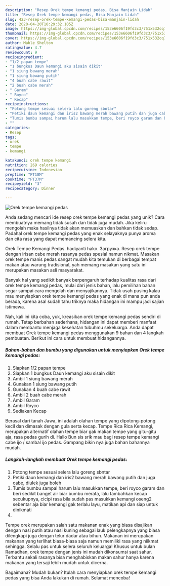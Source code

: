 ```yaml
---
description: "Resep Orek tempe kemangi pedas, Bisa Manjain Lidah"
title: "Resep Orek tempe kemangi pedas, Bisa Manjain Lidah"
slug: 423-resep-orek-tempe-kemangi-pedas-bisa-manjain-lidah
date: 2020-04-20T10:29:32.105Z
image: https://img-global.cpcdn.com/recipes/153e6606f19fd3c3/751x532cq70/orek-tempe-kemangi-pedas-foto-resep-utama.jpg
thumbnail: https://img-global.cpcdn.com/recipes/153e6606f19fd3c3/751x532cq70/orek-tempe-kemangi-pedas-foto-resep-utama.jpg
cover: https://img-global.cpcdn.com/recipes/153e6606f19fd3c3/751x532cq70/orek-tempe-kemangi-pedas-foto-resep-utama.jpg
author: Mable Shelton
ratingvalue: 4.7
reviewcount: 9
recipeingredient:
- "1/2 papan tempe"
- "1 bungkus Daun kemangi aku sisain dikit"
- "1 siung bawang merah"
- "1 siung bawang putih"
- "4 buah cabe rawit"
- "2 buah cabe merah"
- " Garam"
- " Royco"
- " Kecap"
recipeinstructions:
- "Potong tempe sesuai selera lalu goreng sbntar"
- "Petiki daun kemangi dan iris2 bawang merah bawang putih dan juga cabe, diulek juga boleh"
- "Tumis bumbu sampai harum lalu masukkan tempe, beri royco garam dan beri sedikit banget air biar bumbu merata, lalu tambahkan kecap secukupnya, cicipi rasa bila sudah pas masukkan kemangi oseng2 sebentar aja biar kemangi gak terlalu layu, matikan api dan siap untuk dinikmati"
- ""
categories:
- Resep
tags:
- orek
- tempe
- kemangi

katakunci: orek tempe kemangi 
nutrition: 269 calories
recipecuisine: Indonesian
preptime: "PT18M"
cooktime: "PT37M"
recipeyield: "3"
recipecategory: Dinner

---
```



![Orek tempe kemangi pedas](https://img-global.cpcdn.com/recipes/153e6606f19fd3c3/751x532cq70/orek-tempe-kemangi-pedas-foto-resep-utama.jpg)

Anda sedang mencari ide resep orek tempe kemangi pedas yang unik? Cara membuatnya memang tidak susah dan tidak juga mudah. Jika keliru mengolah maka hasilnya tidak akan memuaskan dan bahkan tidak sedap. Padahal orek tempe kemangi pedas yang enak selayaknya punya aroma dan cita rasa yang dapat memancing selera kita.

Orek Tempe Kemangi Pedas. hadiyanti hako. Загрузка. Resep orek tempe dengan irisan cabe merah rasanya pedas spesial namun nikmat. Masakan orek tempe manis pedas sangat mudah kita temukan di berbagai tempat makan atau warung tradisional, yah memang masakan yang satu ini merupakan masakan asli masyarakat.

Banyak hal yang sedikit banyak berpengaruh terhadap kualitas rasa dari orek tempe kemangi pedas, mulai dari jenis bahan, lalu pemilihan bahan segar sampai cara mengolah dan menyajikannya. Tidak usah pusing kalau mau menyiapkan orek tempe kemangi pedas yang enak di mana pun anda berada, karena asal sudah tahu triknya maka hidangan ini mampu jadi sajian istimewa.


Nah, kali ini kita coba, yuk, kreasikan orek tempe kemangi pedas sendiri di rumah. Tetap berbahan sederhana, hidangan ini dapat memberi manfaat dalam membantu menjaga kesehatan tubuhmu sekeluarga. Anda dapat membuat Orek tempe kemangi pedas menggunakan 9 bahan dan 4 langkah pembuatan. Berikut ini cara untuk membuat hidangannya.

<!--inarticleads1-->

##### Bahan-bahan dan bumbu yang digunakan untuk menyiapkan Orek tempe kemangi pedas:

1. Siapkan 1/2 papan tempe
1. Siapkan 1 bungkus Daun kemangi aku sisain dikit
1. Ambil 1 siung bawang merah
1. Gunakan 1 siung bawang putih
1. Gunakan 4 buah cabe rawit
1. Ambil 2 buah cabe merah
1. Ambil  Garam
1. Ambil  Royco
1. Sediakan  Kecap


Berasal dari tanah Jawa, ini adalah olahan tempe yang dipotong-potong kecil dan dimasak dengan gula serta kecap. Tempe Rica Rica Kemangi, merupakan alternatif olahan tempe biar gak makan tempe yang gitu-gitu aja, rasa pedas gurih di. Hallo Bun sis srik mau bagi resep tempe kemangi cabe ijo / sambal ijo pedas. Gampang bikin nya juga bahan bahannya mudah. 

<!--inarticleads2-->

##### Langkah-langkah membuat Orek tempe kemangi pedas:

1. Potong tempe sesuai selera lalu goreng sbntar
1. Petiki daun kemangi dan iris2 bawang merah bawang putih dan juga cabe, diulek juga boleh
1. Tumis bumbu sampai harum lalu masukkan tempe, beri royco garam dan beri sedikit banget air biar bumbu merata, lalu tambahkan kecap secukupnya, cicipi rasa bila sudah pas masukkan kemangi oseng2 sebentar aja biar kemangi gak terlalu layu, matikan api dan siap untuk dinikmati
1. 


Tempe orek merupakan salah satu makanan enak yang biasa disajikan dengan nasi putih atau nasi kuning sebagai lauk pelengkapnya yang biasa dilengkapi juga dengan telur dadar atau bihun. Makanan ini merupakan makanan yang terlihat biasa-biasa saja namun memiliki rasa yang niikmat sehingga. Selalu pas untuk selera seluruh keluarga! Khusus untuk bulan Ramadhan, orek tempe dengan jenis ini mudah dikonsumsi saat sahur. Terbantu sekali rasanya bisa menghabiskan makan sahur hanya karena makanan yang tersaji lebih mudah untuk dicerna. 

Bagaimana? Mudah bukan? Itulah cara menyiapkan orek tempe kemangi pedas yang bisa Anda lakukan di rumah. Selamat mencoba!
